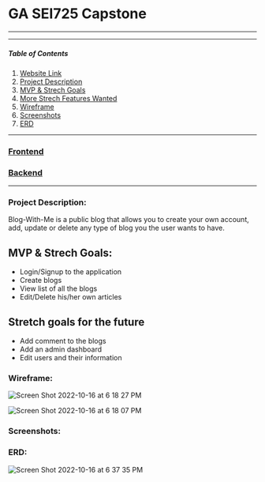 # GA SEI725 Capstone
---

---
##### Table of Contents
1. [Website Link](#websitelink)
2. [Project Description](#projectdescription)  
3. [MVP & Strech Goals](#mvpgoals)
4. [More Strech Features Wanted](#morestrechfeatureswanted)
5. [Wireframe](#wireframe)
6. [Screenshots](#screenshots)     
7. [ERD](#erd)

---
### [Frontend](https://enchanting-sable-0bc6dd.netlify.app)<a name="websitelink"></a>
### [Backend]()<a name="websitelink"></a>
---
### Project Description:<a name="projectdescription"></a>
Blog-With-Me is a public blog that allows you to create your own account, add, update or delete any type of blog you the user wants to have. 

## MVP & Strech Goals:<a name="mvpgoals"></a>
* Login/Signup to the application
* Create blogs
* View list of all the blogs
* Edit/Delete his/her own articles

## Stretch goals for the future
* Add comment to the blogs
* Add an admin dashboard
* Edit users and their information

### Wireframe:<a name="wireframe"></a>
![Screen Shot 2022-10-16 at 6 18 27 PM](https://user-images.githubusercontent.com/109244177/196064584-a8ad8e0c-5df7-4832-9c84-54cc22bb7c42.png)

![Screen Shot 2022-10-16 at 6 18 07 PM](https://user-images.githubusercontent.com/109244177/196064587-3c05e1cc-0336-48fe-bcb6-fa38f4810687.png)

### Screenshots:<a name="screenshots"></a>


### ERD:<a name="erd"></a>
![Screen Shot 2022-10-16 at 6 37 35 PM](https://user-images.githubusercontent.com/109244177/196064589-59197aee-3c82-4459-b1df-1def653527ae.png)

